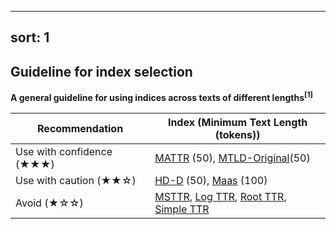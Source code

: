 
---
sort: 1
---

## Guideline for index selection
**A general guideline for using indices across texts of different lengths<sup>[1]</sup>**

| Recommendation               | Index (Minimum Text Length (tokens))               |
| --------------------------- | --------------------------------------------------- |
| Use with confidence (★★★)  |[MATTR](#mattr) (50), [MTLD-Original](#mtld)(50)   |
| Use with caution (★★☆)      |[HD-D](#hd-d) (50),  [Maas](#maas) (100)              |
| Avoid  (★☆☆)|[MSTTR](#msttr),  [Log TTR](#log-ttr),  [Root TTR](#root-ttr),  [Simple TTR](#type-token-ratio-ttr)      
